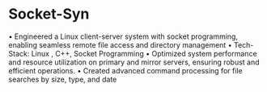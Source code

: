 # Socket-Syn
•	Engineered a Linux client-server system with socket programming, enabling seamless remote file access and directory management
• Tech-Stack: Linux , C++, Socket Programming
• Optimized system performance and resource utilization on primary and mirror servers, ensuring robust and efficient operations.
•	Created advanced command processing for file searches by size, type, and date
